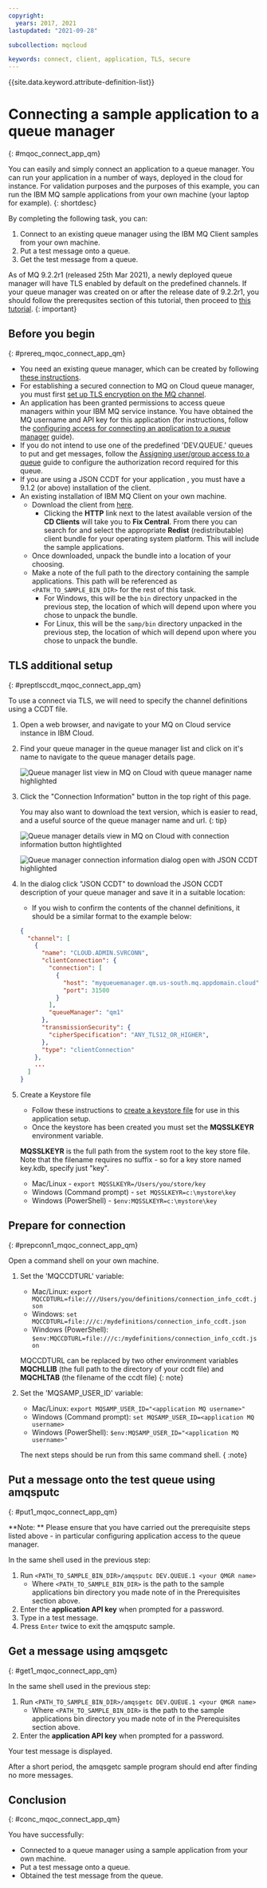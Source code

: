 ```yaml
---
copyright:
  years: 2017, 2021
lastupdated: "2021-09-28"

subcollection: mqcloud

keywords: connect, client, application, TLS, secure
---
```


{{site.data.keyword.attribute-definition-list}}

# Connecting a sample application to a queue manager
{: #mqoc_connect_app_qm}
 
You can easily and simply connect an application to a queue manager. You can run your application in a number of ways, deployed in the cloud for instance. For validation purposes and the purposes of this example, you can run the IBM MQ sample applications from your own machine (your laptop for example).
{: shortdesc}

By completing the following task, you can:
1. Connect to an existing queue manager using the IBM MQ Client samples from your own machine.
2. Put a test message onto a queue.
3. Get the test message from a queue.

As of MQ 9.2.2r1 (released 25th Mar 2021), a newly deployed queue manager will have TLS enabled by default on the predefined channels. If your queue manager was created on or after the release date of 9.2.2r1, you should follow the prerequsites section of this tutorial, then proceed to [this tutorial](/docs/services/mqcloud?topic=mqcloud-mqoc_connect_app_ssl).
{: important}

## Before you begin
{: #prereq_mqoc_connect_app_qm}

* You need an existing queue manager, which can be created by following [these instructions](/docs/mqcloud?topic=mqcloud-mqoc_create_qm).
* For establishing a secured connection to MQ on Cloud queue manager, you must first [set up TLS encryption on the MQ channel](/docs/services/mqcloud?topic=mqcloud-mqoc_configure_chl_ssl).
* An application has been granted permissions to access queue managers within your IBM MQ service instance. You have obtained the MQ username and API key for this application (for instructions, follow the [configuring access for connecting an application to a queue manager](/docs/services/mqcloud?topic=mqcloud-mqoc_configure_app_qm_access) guide).
* If you do not intend to use one of the predefined 'DEV.QUEUE.' queues to put and get messages, follow the [Assigning user/group access to a queue](/docs/services/mqcloud?topic=mqcloud-mqoc_configure_auth_record) guide to configure the authorization record required for this queue.
* If you are using a JSON CCDT for your application , you must have a 9.1.2 (or above) installation of the client.
* An existing installation of IBM MQ Client on your own machine.
   * Download the client from [here](http://www-01.ibm.com/support/docview.wss?uid=swg24042176#1).
       * Clicking the **HTTP** link next to the latest available version of the **CD Clients** will take you to **Fix Central**. From there you can search for and select the appropriate **Redist** (redistributable) client bundle for your operating system platform. This will include the sample applications.
   * Once downloaded, unpack the bundle into a location of your choosing.
   * Make a note of the full path to the directory containing the sample applications. This path will be referenced as `<PATH_TO_SAMPLE_BIN_DIR>` for the rest of this task.
       * For Windows, this will be the `bin` directory unpacked in the previous step, the location of which will depend upon where you chose to unpack the bundle.
       * For Linux, this will be the `samp/bin` directory unpacked in the previous step, the location of which will depend upon where you chose to unpack the bundle.

## TLS additional setup
{: #preptlsccdt_mqoc_connect_app_qm}

To use a connect via TLS, we will need to specify the channel definitions using a CCDT file.

1. Open a web browser, and navigate to your MQ on Cloud service instance in IBM Cloud.
2. Find your queue manager in the queue manager list and click on it's name to navigate to the queue manager details page.

    ![Queue manager list view in MQ on Cloud with queue manager name highlighted](./images/mqoc_connect_app_qm_list.png)

3. Click the "Connection Information" button in the top right of this page.

    You may also want to download the text version, which is easier to read, and a useful source of the queue manager name and url.
    {: tip}

    ![Queue manager details view in MQ on Cloud with connection information button hightlighted](./images/mqoc_connect_app_qm_details.png)

    ![Queue manager connection information dialog open with JSON CCDT highlighted](./images/mqoc_connect_app_qm_connection_info)

4. In the dialog click "JSON CCDT" to download the JSON CCDT description of your queue manager and save it in a suitable location:
    * If you wish to confirm the contents of the channel definitions, it should be a similar format to the example below:
    ```json
    {
      "channel": [
        {
          "name": "CLOUD.ADMIN.SVRCONN",
          "clientConnection": {
            "connection": [
              {
                "host": "myqueuemanager.qm.us-south.mq.appdomain.cloud",
                "port": 31500
              }
            ],
            "queueManager": "qm1"
          },
          "transmissionSecurity": {
            "cipherSpecification": "ANY_TLS12_OR_HIGHER",
          },
          "type": "clientConnection"
        },
        ...
      ]
    }
    ```

5. Create a Keystore file 
    * Follow these instructions to [create a keystore file](/docs/services/mqcloud?topic=mqcloud-mqoc_configure_chl_ssl#mqoc_chl_ssl_keystore) for use in this application setup.
    * Once the keystore has been created you must set the **MQSSLKEYR** environment variable.

    **MQSSLKEYR** is the full path from the system root to the key store file. Note that the filename requires no suffix - so for a key store named key.kdb, specify just "key".

    * Mac/Linux - `export MQSSLKEYR=/Users/you/store/key`
    * Windows (Command prompt) - `set MQSSLKEYR=c:\mystore\key`
    * Windows (PowerShell) - `$env:MQSSLKEYR=c:\mystore\key`

## Prepare for connection
{: #prepconn1_mqoc_connect_app_qm}

Open a command shell on your own machine.
1. Set the 'MQCCDTURL' variable:
    * Mac/Linux: `export MQCCDTURL=file:////Users/you/definitions/connection_info_ccdt.json`
    * Windows: `set MQCCDTURL=file:///c:/mydefinitions/connection_info_ccdt.json`
    * Windows (PowerShell): `$env:MQCCDTURL=file:///c:/mydefinitions/connection_info_ccdt.json`

    MQCCDTURL can be replaced by two other environment variables **MQCHLLIB** (the full path to the directory  of your ccdt file) and **MQCHLTAB** (the filename of the ccdt file)
    {: note}
 
2. Set the 'MQSAMP_USER_ID' variable:
    * Mac/Linux: `export MQSAMP_USER_ID="<application MQ username>"`
    * Windows (Command prompt): `set MQSAMP_USER_ID=<application MQ username>`
    * Windows (PowerShell): `$env:MQSAMP_USER_ID="<application MQ username>"`

    The next steps should be run from this same command shell.
    { :note}

## Put a message onto the test queue using amqsputc
{: #put1_mqoc_connect_app_qm}

**Note: ** Please ensure that you have carried out the prerequisite steps listed above - in particular configuring application access to the queue manager.

In the same shell used in the previous step:

1. Run `<PATH_TO_SAMPLE_BIN_DIR>/amqsputc DEV.QUEUE.1 <your QMGR name>`
    * Where `<PATH_TO_SAMPLE_BIN_DIR>` is the path to the sample applications bin directory you made note of in the Prerequisites section above.
2. Enter the **application API key** when prompted for a password.
3. Type in a test message.
4. Press `Enter` twice to exit the amqsputc sample.

## Get a message using amqsgetc
{: #get1_mqoc_connect_app_qm}

In the same shell used in the previous step:

1. Run `<PATH_TO_SAMPLE_BIN_DIR>/amqsgetc DEV.QUEUE.1 <your QMGR name>`
    * Where `<PATH_TO_SAMPLE_BIN_DIR>` is the path to the sample applications bin directory you made note of in the Prerequisites section above.
2. Enter the **application API key** when prompted for a password.

Your test message is displayed.

After a short period, the amqsgetc sample program should end after finding no more messages.

## Conclusion
{: #conc_mqoc_connect_app_qm}

You have successfully:
* Connected to a queue manager using a sample application from your own machine.
* Put a test message onto a queue.
* Obtained the test message from the queue.
